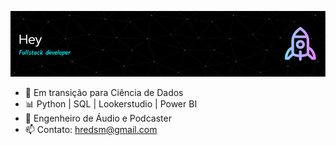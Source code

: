 ![Header](./github-header-image.png) 
- 🚀 Em transição para Ciência de Dados
- 📊 Python | SQL | Lookerstudio | Power BI
- 🎤 Engenheiro de Áudio e Podcaster
- 📫 Contato: hredsm@gmail.com
<!--
**ohenriquemachado/ohenriquemachado** is a ✨ _special_ ✨ repository because its `README.md` (this file) appears on your GitHub profile.

Here are some ideas to get you started:

- 🔭 I’m currently working on ...
- 🌱 I’m currently learning ...
- 👯 I’m looking to collaborate on ...
- 🤔 I’m looking for help with ...
- 💬 Ask me about ...
- 📫 How to reach me: ...
- 😄 Pronouns: ...
- ⚡ Fun fact: ...
-->
